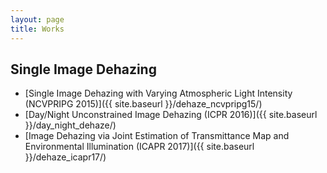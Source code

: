 ```yaml
---
layout: page
title: Works
---
```


## Single Image Dehazing
* [Single Image Dehazing with Varying Atmospheric Light Intensity (NCVPRIPG 2015)]({{ site.baseurl }}/dehaze_ncvpripg15/)
* [Day/Night Unconstrained Image Dehazing (ICPR 2016)]({{ site.baseurl }}/day_night_dehaze/)
* [Image Dehazing via Joint Estimation of Transmittance Map and Environmental Illumination (ICAPR 2017)]({{ site.baseurl }}/dehaze_icapr17/)
